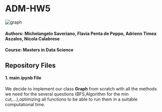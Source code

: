 # ADM-HW5
![graph](https://anthonybonato.files.wordpress.com/2017/03/jrnlcovercropped.jpg)
#### Authors: Michelangelo Saveriano, Flavia Penta de Peppo, Adrienn Timea Aszalos, Nicola Calabrese
#### Course: Masters in Data Science
## Repository Files
#### 1. main.ipynb File
We decide to implement our class  **Graph** from scratch with all the methods we need for the several questions (BFS,Algorithm for the  min cut,...),optimizing 
all functions to be able to run them in a suitable computational time.
